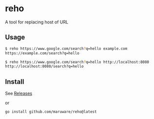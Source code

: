 # reho

A tool for replacing host of URL

## Usage

```sh
$ reho https://www.google.com/search?q=hello example.com
https://example.com/search?q=hello
```

```sh
$ reho https://www.google.com/search?q=hello http://localhost:8080
http://localhost:8080/search?q=hello
```

## Install

See [Releases](/releases)

or

```
go install github.com/maruware/reho@latest
```
